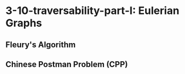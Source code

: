 # 3-10-traversability-part-I: Eulerian Graphs

## Fleury's Algorithm 

## Chinese Postman Problem (CPP)
